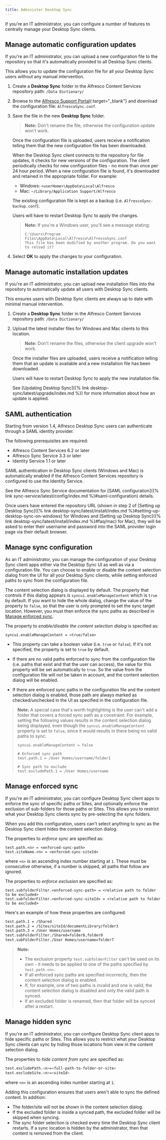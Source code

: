 ```yaml
---
title: Administer Desktop Sync
---
```


If you’re an IT administrator, you can configure a number of features to centrally manage your Desktop Sync clients.

## Manage automatic configuration updates

If you're an IT administrator, you can upload a new configuration file to the repository so that it's automatically 
provided to all Desktop Sync clients.

This allows you to update the configuration file for all your Desktop Sync users without any manual intervention.

1. Create a **Desktop Sync** folder in the Alfresco Content Services repository path: `/Data Dictionary/`

2. Browse to the [Alfresco Support Portal](https://support.alfresco.com/){:target="_blank"} and download the configuration file: `AlfrescoSync.conf`.

3. Save the file in the new **Desktop Sync** folder.

    >**Note:** Don't rename the file, otherwise the configuration update won't work.

    Once the configuration file is uploaded, users receive a notification telling them that the new configuration 
    file has been downloaded.

    When the Desktop Sync client connects to the repository for file updates, it checks for new versions of the configuration. 
    The client periodically checks for new configuration files - no more than once per 24 hour period. 
    When a new configuration file is found, it's downloaded and retained in the appropriate folder. For example:

    * Windows: `<userHome>\AppData\Local\Alfresco`
    * Mac: `~/Library/Application Support/Alfresco`

    The existing configuration file is kept as a backup (i.e. `AlfrescoSync-backup.conf`).

    Users will have to restart Desktop Sync to apply the changes.

    >**Note:** If you're a Windows user, you'll see a message stating:
    >
    >```text
    >C:\Users\Program Files\AppData\Local\Alfresco\AlfrescoSync.conf
    >This file has been modified by another program. Do you want to reload it?
    >```

4. Select **OK** to apply the changes to your configuration.

## Manage automatic installation updates

If you're an IT administrator, you can upload new installation files into the repository to automatically update 
all users with Desktop Sync clients.

This ensures users with Desktop Sync clients are always up to date with minimal manual intervention.

1. Create a **Desktop Sync** folder in the Alfresco Content Services repository path: `/Data Dictionary/`
2. Upload the latest installer files for Windows and Mac clients to this location.

    >**Note:** Don't rename the files, otherwise the client upgrade won't work.

    Once the installer files are uploaded, users receive a notification telling them that an update is available and a 
    new installation file has been downloaded.

    Users will have to restart Desktop Sync to apply the new installation file.

    See [Updating Desktop Sync]({% link desktop-sync/latest/upgrade/index.md %}) for more information about how an update is applied.

## SAML authentication

Starting from version 1.4, Alfresco Desktop Sync users can authenticate through a SAML identity provider.

The following prerequisites are required:

* Alfresco Content Services 6.2 or later
* Alfresco Sync Service 3.3 or later
* Identity Service 1.1 or later

SAML authentication in Desktop Sync clients (Windows and Mac) is automatically enabled if the 
Alfresco Content Services repository is configured to use the Identity Service.

See the Alfresco Sync Service documentation for [SAML configuration]({% link sync-service/latest/config/index.md %}#saml-configuration) details.

Once users have entered the repository URL (shown in step 2 of [Setting up Desktop Sync]({% link desktop-sync/latest/install/index.md %}#setting-up-desktop-sync-on-windows) for Windows and [Setting up Desktop Sync]({% link desktop-sync/latest/install/index.md %}#faq/mac) for Mac), they will be asked to enter their username and password into the SAML provider login page via their default browser.

## Manage sync configuration

As an IT administrator, you can manage the configuration of your Desktop Sync client apps either via the Desktop Sync UI as well as via a configuration file. You can choose to enable or disable the content selection dialog from the UI for all your Desktop Sync clients, while setting enforced paths to sync from the configuration file.

The content selection dialog is displayed by default. The property that controls if this dialog appears is `syncui.enableManageContent` which is `true` by default. If you want to hide the whole dialog, change the value of the property to `false`, so that the user is only prompted to set the sync target location. However, you must then enforce the sync paths as described in [Manage enforced sync](#manage-enforced-sync).

The property to *enable/disable the content selection dialog* is specified as:

```text
syncui.enableManageContent = <true/false>
```

* This property can take a boolean value (i.e. `true` or `false`). If it's not specified, the property is set to `true` by default.

* If there are no valid paths enforced to sync from the configuration file (i.e. paths that exist and that the user can access), the value for this property will be set automatically to `true`. So the value from the configuration file will not be taken in account, and the content selection dialog will be enabled.

* If there are enforced sync paths in the configuration file and the content selection dialog is enabled, those path are always marked as checked/unchecked in the UI as specified in the configuration file.

> **Note:** A special case that's worth highlighting is the user can't add a folder that covers a forced sync path as a constraint. For example, setting the following values results in the content selection dialog being displayed, even though the `syncui.enableManageContent` property is set to `false`, since it would results in there being no valid paths to sync:
>
> ```text
> syncui.enableManageContent = false
>
> # Enforced sync path
> test.path.1 = /User Homes/username/folder1
>
> # Sync path to exclude
> test.excludePath.1 = /User Homes/username
> ```

## Manage enforced sync

If you're an IT administrator, you can configure Desktop Sync client apps to enforce the sync of specific paths or Sites, and optionally enforce the exclusion of sub-folders for those paths or Sites. This allows you to restrict what your Desktop Sync clients sync by pre-selecting the sync folders.

When you add this configuration, users can't select anything to sync as the Desktop Sync client hides the content selection dialog.

The properties to *enforce sync* are specified as:

```text
test.path.<n> = <enforced-sync-path>
test.siteName.<n> = <enforced-sync-siteId>
```

where `<n>` is an ascending index number starting at `1`. These must be consecutive otherwise, if a number is skipped, all paths that follow are ignored.

The properties to *enforce exclusion* are specified as:

```text
test.subfolderFilter.<enforced-sync-path> = <relative path to folder to be excluded>
test.subfolderFilter.<enforced-sync-siteId> = <relative path to folder to be excluded>
```

Here's an example of how these properties are configured:

```bash
test.path.1 = /Shared
test.path.2 = /Sites/siteId/documentLibrary/folder3
test.path.3 = /User Homes/username
test.subFolderFilter./Shared=folder8,folder9
test.subFolderFilter./User Homes/username=folder7
```

> **Note:**
>
> * The exclusion property `test.subfolderFilter` can't be used on its own - it needs to be applied to one of the paths specified by `test.path.<n>`.
> * If all enforced sync paths are specified incorrectly, then the content selection dialog is enabled.
> * If, for example, one of two paths is invalid and one is valid, the content selection dialog is disabled and only the valid path is synced.
> * If an excluded folder is renamed, then that folder will be synced after a restart.

## Manage hidden sync

If you're an IT administrator, you can configure Desktop Sync client apps to hide specific paths or Sites. This allows you to restrict what your Desktop Sync clients can sync by hiding those locations from view in the content selection dialog.

The properties to *hide content from sync* are specified as:

```bash
test.excludePath.<n>=<full-path-to-folder-or-site>
test.excludeSite.<n>=<siteId>
```

where `<n>` is an ascending index number starting at `1`.

Adding this configuration ensures that users aren't able to sync the defined content. In addition:

* The folder/site will not be shown in the content selection dialog.
* If the excluded folder is inside a synced path, the excluded folder will be skipped when syncing.
* The sync folder selection is checked every time the Desktop Sync client restarts. If a sync location is hidden by the administrator, then that content is removed from the client.
